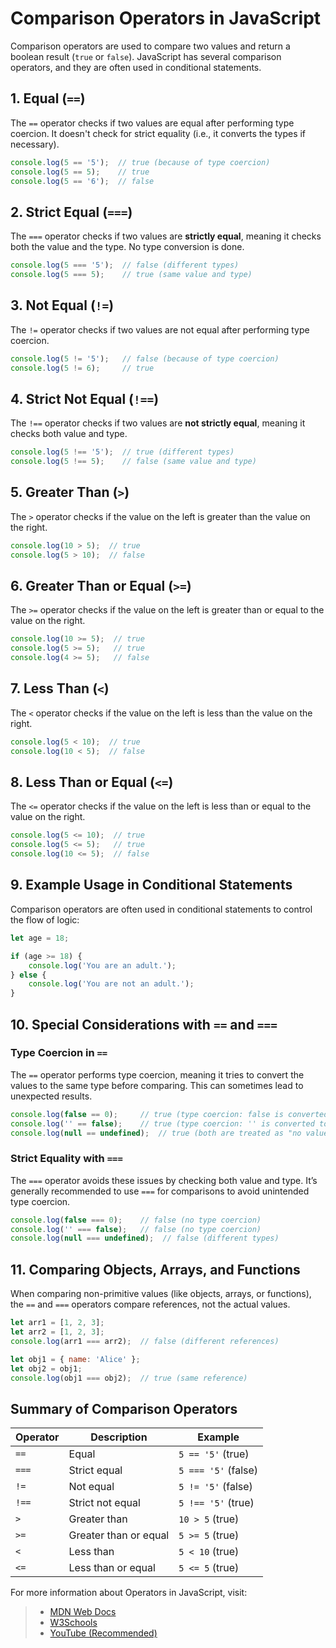 # Comparison Operators in JavaScript

Comparison operators are used to compare two values and return a boolean result (`true` or `false`). JavaScript has several comparison operators, and they are often used in conditional statements.

## 1. Equal (`==`)
The `==` operator checks if two values are equal after performing type coercion. It doesn't check for strict equality (i.e., it converts the types if necessary).

```js
console.log(5 == '5');  // true (because of type coercion)
console.log(5 == 5);    // true
console.log(5 == '6');  // false
```

## 2. Strict Equal (`===`)
The `===` operator checks if two values are **strictly equal**, meaning it checks both the value and the type. No type conversion is done.

```js
console.log(5 === '5');  // false (different types)
console.log(5 === 5);    // true (same value and type)
```

## 3. Not Equal (`!=`)
The `!=` operator checks if two values are not equal after performing type coercion.

```js
console.log(5 != '5');   // false (because of type coercion)
console.log(5 != 6);     // true
```

## 4. Strict Not Equal (`!==`)
The `!==` operator checks if two values are **not strictly equal**, meaning it checks both value and type.

```js
console.log(5 !== '5');  // true (different types)
console.log(5 !== 5);    // false (same value and type)
```

## 5. Greater Than (`>`)
The `>` operator checks if the value on the left is greater than the value on the right.

```js
console.log(10 > 5);  // true
console.log(5 > 10);  // false
```

## 6. Greater Than or Equal (`>=`)
The `>=` operator checks if the value on the left is greater than or equal to the value on the right.

```js
console.log(10 >= 5);  // true
console.log(5 >= 5);   // true
console.log(4 >= 5);   // false
```

## 7. Less Than (`<`)
The `<` operator checks if the value on the left is less than the value on the right.

```js
console.log(5 < 10);  // true
console.log(10 < 5);  // false
```

## 8. Less Than or Equal (`<=`)
The `<=` operator checks if the value on the left is less than or equal to the value on the right.

```js
console.log(5 <= 10);  // true
console.log(5 <= 5);   // true
console.log(10 <= 5);  // false
```

## 9. Example Usage in Conditional Statements

Comparison operators are often used in conditional statements to control the flow of logic:

```js
let age = 18;

if (age >= 18) {
    console.log('You are an adult.');
} else {
    console.log('You are not an adult.');
}
```

## 10. Special Considerations with `==` and `===`

### Type Coercion in `==`
The `==` operator performs type coercion, meaning it tries to convert the values to the same type before comparing. This can sometimes lead to unexpected results.

```js
console.log(false == 0);     // true (type coercion: false is converted to 0)
console.log('' == false);    // true (type coercion: '' is converted to false)
console.log(null == undefined);  // true (both are treated as "no value")
```

### Strict Equality with `===`
The `===` operator avoids these issues by checking both value and type. It’s generally recommended to use `===` for comparisons to avoid unintended type coercion.

```js
console.log(false === 0);    // false (no type coercion)
console.log('' === false);   // false (no type coercion)
console.log(null === undefined);  // false (different types)
```

## 11. Comparing Objects, Arrays, and Functions

When comparing non-primitive values (like objects, arrays, or functions), the `==` and `===` operators compare references, not the actual values.

```js
let arr1 = [1, 2, 3];
let arr2 = [1, 2, 3];
console.log(arr1 === arr2);  // false (different references)

let obj1 = { name: 'Alice' };
let obj2 = obj1;
console.log(obj1 === obj2);  // true (same reference)
```

## Summary of Comparison Operators

| Operator | Description                  | Example         |
|----------|------------------------------|-----------------|
| `==`     | Equal                         | `5 == '5'` (true) |
| `===`    | Strict equal                  | `5 === '5'` (false) |
| `!=`     | Not equal                     | `5 != '5'` (false) |
| `!==`    | Strict not equal              | `5 !== '5'` (true) |
| `>`      | Greater than                  | `10 > 5` (true) |
| `>=`     | Greater than or equal         | `5 >= 5` (true) |
| `<`      | Less than                     | `5 < 10` (true) |
| `<=`     | Less than or equal            | `5 <= 5` (true) |

For more information about Operators in JavaScript, visit: 
> - [MDN Web Docs](https://www.w3schools.com/js/js_comparisons.asp)
> - [W3Schools](https://developer.mozilla.org/en-US/docs/Web/JavaScript/Guide/Expressions_and_operators)
> - [YouTube (Recommended)](https://www.youtube.com/watch?v=HVhD13U5Bh0&list=PLfEr2kn3s-br9ZFmejfLhAgMbGgbpdof8&index=51&pp=iAQB)